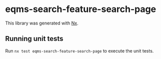 # eqms-search-feature-search-page

This library was generated with [Nx](https://nx.dev).

## Running unit tests

Run `nx test eqms-search-feature-search-page` to execute the unit tests.
